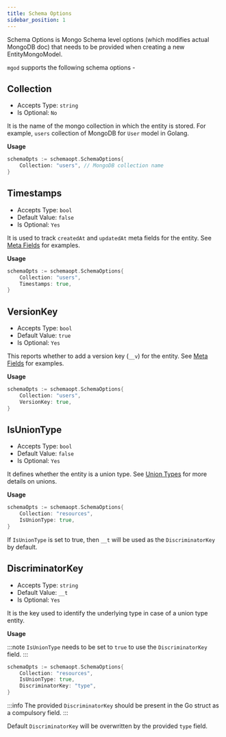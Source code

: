 ```yaml
---
title: Schema Options
sidebar_position: 1
---
```


Schema Options is Mongo Schema level options (which modifies actual MongoDB doc) that needs to be provided when creating a new EntityMongoModel.

`mgod` supports the following schema options -

## Collection
* Accepts Type: `string`
* Is Optional: `No`

It is the name of the mongo collection in which the entity is stored. For example, `users` collection of MongoDB for `User` model in Golang.

**Usage**
```go
schemaOpts := schemaopt.SchemaOptions{
	Collection: "users", // MongoDB collection name
}
```

## Timestamps
* Accepts Type: `bool`
* Default Value: `false`
* Is Optional: `Yes`

It is used to track `createdAt` and `updatedAt` meta fields for the entity. See [Meta Fields](meta_fields.md) for examples.

**Usage**
```go
schemaOpts := schemaopt.SchemaOptions{
	Collection: "users",
	Timestamps: true,
}
```

## VersionKey
* Accepts Type: `bool`
* Default Value: `true`
* Is Optional: `Yes`

This reports whether to add a version key (`__v`) for the entity. See [Meta Fields](meta_fields.md) for examples.

**Usage**
```go
schemaOpts := schemaopt.SchemaOptions{
	Collection: "users",
	VersionKey: true,
}
```

## IsUnionType
* Accepts Type: `bool`
* Default Value: `false`
* Is Optional: `Yes`

It defines whether the entity is a union type. See [Union Types](union_types.md) for more details on unions.

**Usage**
```go
schemaOpts := schemaopt.SchemaOptions{
	Collection: "resources",
	IsUnionType: true,
}
```
If `IsUnionType` is set to true, then `__t` will be used as the `DiscriminatorKey` by default.

## DiscriminatorKey
* Accepts Type: `string`
* Default Value: `__t`
* Is Optional: `Yes`

It is the key used to identify the underlying type in case of a union type entity.

**Usage**

:::note
`IsUnionType` needs to be set to `true` to use the `DiscriminatorKey` field.
:::

```go
schemaOpts := schemaopt.SchemaOptions{
	Collection: "resources",
	IsUnionType: true,
	DiscriminatorKey: "type",
}
```

:::info
The provided `DiscriminatorKey` should be present in the Go struct as a compulsory field.
:::

Default `DiscriminatorKey` will be overwritten by the provided `type` field.